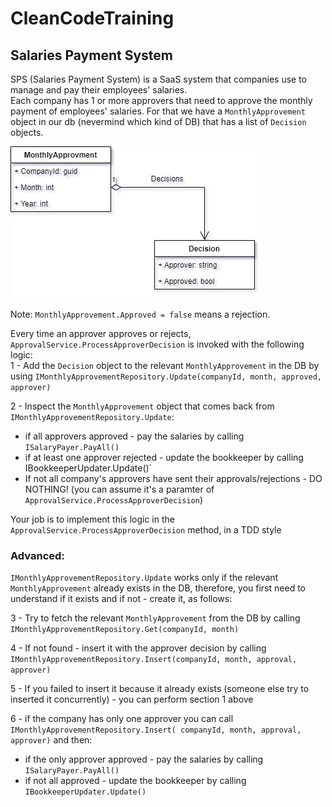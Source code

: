 # CleanCodeTraining

## Salaries Payment System

SPS (Salaries Payment System) is a SaaS system that companies use to manage and pay their employees' salaries.  
Each company has 1 or more approvers that need to approve the monthly payment of employees' salaries.
For that we have a `MonthlyApprovement` object in our db (nevermind which kind of DB) that has a list of `Decision` objects.

![alt text](MonthlyPayment.jpg)  

Note: `MonthlyApprovement.Approved = false` means a rejection.

Every time an approver approves or rejects, `ApprovalService.ProcessApproverDecision` is invoked with the following logic:  
1 - Add the `Decision` object to the relevant `MonthlyApprovement` in the DB by using `IMonthlyApprovementRepository.Update(companyId, month, approved, approver)`

2 - Inspect the `MonthlyApprovement` object that comes back from  `IMonthlyApprovementRepository.Update`:
- if all approvers approved - pay the salaries by calling `ISalaryPayer.PayAll()`
- if at least one approver rejected - update the bookkeeper by calling IBookkeeperUpdater.Update()`
- If not all company's approvers have sent their approvals/rejections - DO NOTHING! (you can assume it's a paramter of `ApprovalService.ProcessApproverDecision`)

Your job is to implement this logic in the `ApprovalService.ProcessApproverDecision` method, in a TDD style

### Advanced:  

`IMonthlyApprovementRepository.Update` works only if the relevant `MonthlyApprovement` already exists in the DB, therefore, you first need to understand if it exists and if not - create it, as follows:

3 - Try to fetch the relevant `MonthlyApprovement` from the DB by calling `IMonthlyApprovementRepository.Get(companyId, month)`

4 - If not found - insert it with the approver decision by calling  `IMonthlyApprovementRepository.Insert(companyId, month, approval, approver)`

5 - If you failed to insert it because it already exists (someone else try to inserted it concurrently) - you can perform section 1 above

6 - if the company has only one approver you can call `IMonthlyApprovementRepository.Insert( companyId, month, approval, approver)` and then:
- if the only approver approved - pay the salaries by calling `ISalaryPayer.PayAll()`
- if not all approved - update the bookkeeper by calling `IBookkeeperUpdater.Update()`

